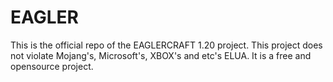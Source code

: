 # EAGLER
This is the official repo of the EAGLERCRAFT 1.20 project. This project does not violate Mojang's, Microsoft's, XBOX's and etc's ELUA. It is a free and opensource project.
